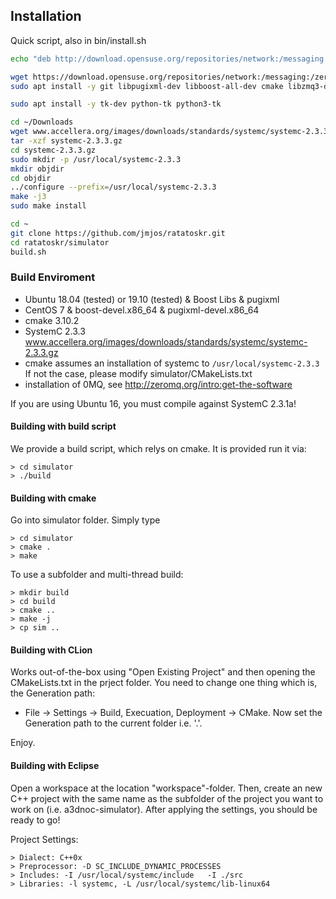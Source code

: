 ## Installation

Quick script, also in bin/install.sh
```bash 
echo "deb http://download.opensuse.org/repositories/network:/messaging:/zeromq:/release-stable/Debian_9.0/ ./" | sudo tee -a /etc/apt/sources.list
```
```bash 
wget https://download.opensuse.org/repositories/network:/messaging:/zeromq:/release-stable/Debian_9.0/Release.key -O- | sudo apt-key add
sudo apt install -y git libpugixml-dev libboost-all-dev cmake libzmq3-dev python3-venv

sudo apt install -y tk-dev python-tk python3-tk

cd ~/Downloads
wget www.accellera.org/images/downloads/standards/systemc/systemc-2.3.3.gz
tar -xzf systemc-2.3.3.gz
cd systemc-2.3.3.gz
sudo mkdir -p /usr/local/systemc-2.3.3
mkdir objdir
cd objdir
../configure --prefix=/usr/local/systemc-2.3.3
make -j3
sudo make install

cd ~
git clone https://github.com/jmjos/ratatoskr.git
cd ratatoskr/simulator
build.sh
```

### Build Enviroment

- Ubuntu 18.04 (tested) or 19.10 (tested) & Boost Libs & pugixml
- CentOS 7 & boost-devel.x86_64 & pugixml-devel.x86_64
- cmake 3.10.2
- SystemC 2.3.3 www.accellera.org/images/downloads/standards/systemc/systemc-2.3.3.gz
- cmake assumes an installation of systemc to ``/usr/local/systemc-2.3.3`` If not the case, please modify simulator/CMakeLists.txt
- installation of 0MQ, see http://zeromq.org/intro:get-the-software

If you are using Ubuntu 16, you must compile against SystemC 2.3.1a!

#### Building with build script
We provide a build script, which relys on cmake. It is provided run it via:
```
> cd simulator
> ./build
```


#### Building with cmake
Go into simulator folder. Simply type
```
> cd simulator
> cmake .
> make
```

To use a subfolder and multi-thread build:
```
> mkdir build
> cd build
> cmake ..
> make -j
> cp sim ..
```

#### Building with CLion

Works out-of-the-box using "Open Existing Project" and then opening the CMakeLists.txt in the prject folder. You need to change one thing which is, the Generation path:
- File -> Settings -> Build, Execuation, Deployment -> CMake. Now set the Generation path to the current folder i.e. '.'.

Enjoy.

#### Building with Eclipse

Open a workspace at the location "workspace"-folder. Then, create an new C++ project with the same name as the subfolder of the project you want to work on (i.e. a3dnoc-simulator). After applying the settings, you should be ready to go! 

Project Settings: 

```
> Dialect: C++0x  
> Preprocessor: -D SC_INCLUDE_DYNAMIC_PROCESSES  
> Includes: -I /usr/local/systemc/include   -I ./src
> Libraries: -l systemc, -L /usr/local/systemc/lib-linux64  
```
